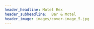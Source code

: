 ```yaml
---
header_headline: Motel Rex
header_subheadline:  Bar & Motel
header_image: images/cover-image_5.jpg
---
```

